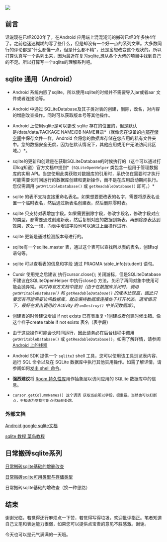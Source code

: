 ![](https://p3-juejin.byteimg.com/tos-cn-i-k3u1fbpfcp/dcf76e3e7a1646aab6cf921dfffd3a45~tplv-k3u1fbpfcp-zoom-1.image)

## 前言

话说现在已经2020年了，在Android 应用端上混混沌沌的搬砖已经3年多快4年了。之前也迷迷糊糊的写了些什么，但是却没有一个好一点的系列文章。大多数同行的评论都是"什么都懂一点，但是什么都不精"，还是蛮想改变这个现状的。所以打算认真写一个系列出来，因为最近在复习sqlite,想从各个大佬的项目中找到自己的不足。所以打算写一个sqlite的理解系列吧。

## sqlite 通用（Android）

* Android 系统内嵌了sqlite，所以使用sqlite的时候并不需要导入jar或者aar 文件或者连接池等。

* Android 中通过 SQLiteDatabase及其子类对表的创建，删除，改名，对内容的增删改查操作。同时可以获取版本号等其他操作。

* Android 上使用sqlite是可以更改 sqlite 存在的位置的，但是默认是/data/data/PACKAGE NAME/DB NAME目录*（就像您在设备的[内部存储空间](https://developer.android.google.cn/guide/topics/data/data-storage?hl=zh_cn#filesInternal)中保存文件一样，Android 会将您的数据库存储在您应用的私有文件夹中。您的数据安全无虞，因为在默认情况下，其他应用或用户无法访问此区域。）*。

* sqlite的更新和创建是在获取SQLiteDatabase的时候执行的（这个可以通过打印log知道）官方文档中提到*（`SQLiteOpenHelper` 类包含一组用于管理数据库的实用 API。当您使用此类获取对数据库的引用时，系统仅在需要时才执行可能需要长时间运行的数据库创建和更新操作，而不是在应用启动期间执行。您仅需调用 `getWritableDatabase()` 或 `getReadableDatabase()` 即可。）*

* sqlite 的表不支持直接重命名表名。如果想要更改表的名字，需要将原表名设置一个临时表名，然后通过新表名创建表，然后删除零时表。

* sqlite 只支持对表增加字段。如果需要删除字段，修改字段名，修改字段对应的类型，都需要通过创建新表，然后复制对应的数据到新表，再删除原表达到效果，这么一想，向表中增加字段也可以通过上面操作进行。

* sqlite 更新是通过检测版本号进行的。

* sqlite有一个sqlite_master 表，通过这个表可以查找所以表的表名，创建sql语句等。

* sqlite 可以查看表的信息和字段 通过 PRAGMA table_info(student)  语句。

* Cursir 使用完之后建议 执行cursor.close(); 关闭游标，但是SQLiteDatabase 不建议在SQLiteOpenHelper 中执行close() 方法，关闭了再同对象中使用可能会抛异常。*同时再官方文档中提到（由于在数据库关闭时，调用 `getWritableDatabase()` 和 `getReadableDatabase()` 的成本比较高，因此只要您有可能需要访问数据库，就应保持数据库连接处于打开状态。通常情况下，最好在发出调用的 Activity 的 `onDestroy()` 中关闭数据库）*。

* 创建表的时候建议增加 if not exists 已有表重复+1创建或者创建时候出错。像这个样子create table if not exists 表名（表字段）

* 由于这些操作可能会长时间运行，因此请务必在后台线程中调用 `getWritableDatabase()` 或 `getReadableDatabase()`。如需了解详情，请参阅 [Android 上的线程](https://developer.android.google.cn/training/multiple-threads?hl=zh_cn)

* Android SDK 提供一个 `sqlite3` shell 工具，您可以使用该工具浏览表内容、运行 SQL 命令以及在 SQLite 数据库中执行其他实用操作。如需了解详情，请参阅如何[发出 shell 命令](https://developer.android.google.cn/studio/command-line/adb?hl=zh_cn#shellcommands)。

* **强烈建议**将 [Room 持久性库](https://developer.android.google.cn/training/basics/data-storage/room?hl=zh_cn)用作抽象层以访问应用的 SQLite 数据库中的信息。

* ```
  cursor.getColumnNames() 这个调调 获取当前所以字段，很重要。当然也可以打断点，不知道为啥我打断点代码到处跳。
  ```



### 外部文档

[Android google sqlite文档](https://developer.android.google.cn/training/data-storage/sqlite?hl=zh_cn#java)

[sqlite 教程 菜鸟教程](https://www.runoob.com/sqlite/sqlite-tutorial.html)



## 日常搬砖sqlite系列

 [日常搬砖sqlite基础的增删改查](https://juejin.im/post/6868507678935777288/)

[日常搬砖sqlite可用类型与存储类型]()

日常搬砖sqlite基础的增改查（换一种思路）

## 结束

谢谢光临，若觉得还行麻烦点一下赞，若觉得写得垃圾，欢迎批评指正。笔者知道自己文笔和表达能力很弱，如果您可以提供点宝贵的意见不胜感激。谢谢。

今天也可以是元气满满的一天哦。